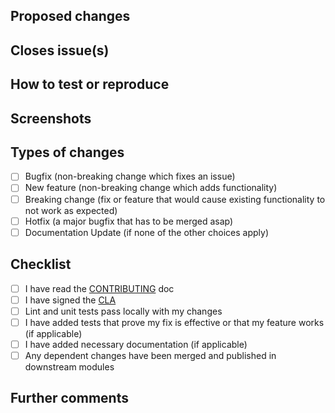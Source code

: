 <!-- This is a pull request template, you do not need to uncomment or remove the comments, they won't show up in the PR text. -->

## Proposed changes
<!-- Describe the big picture of your changes here to communicate to the maintainers why we should accept this pull request. If it fixes a bug or resolves a feature request, be sure to link to that issue below. -->

## Closes issue(s)
<!-- Link the issues being closed by this PR. For example, you can use #594 if this PR closes issue number 594 -->

## How to test or reproduce
<!-- Mention how you would reproduce the bug if not mentioned on the issue page already. Also mention which screens are going to have the changes if applicable -->

## Screenshots

## Types of changes
<!-- What types of changes does your code introduce to Rocket.Chat? -->
<!-- Put an `x` in the boxes that apply -->

- [ ] Bugfix (non-breaking change which fixes an issue)
- [ ] New feature (non-breaking change which adds functionality)
- [ ] Breaking change (fix or feature that would cause existing functionality to not work as expected)
- [ ] Hotfix (a major bugfix that has to be merged asap)
- [ ] Documentation Update (if none of the other choices apply)

## Checklist
<!-- Put an `x` in the boxes that apply. You can also fill these out after creating the PR. If you're unsure about any of them, don't hesitate to ask. We're here to help! This is simply a reminder of what we are going to look for before merging your code. -->

- [ ] I have read the [CONTRIBUTING](https://github.com/RocketChat/Rocket.Chat/blob/develop/.github/CONTRIBUTING.md#contributing-to-rocketchat) doc
- [ ] I have signed the [CLA](https://cla-assistant.io/RocketChat/Rocket.Chat)
- [ ] Lint and unit tests pass locally with my changes
- [ ] I have added tests that prove my fix is effective or that my feature works (if applicable)
- [ ] I have added necessary documentation (if applicable)
- [ ] Any dependent changes have been merged and published in downstream modules

## Further comments
<!-- If this is a relatively large or complex change, kick off the discussion by explaining why you chose the solution you did and what alternatives you considered, etc... -->

<!-- Uncomment the line below to notify all core developers about this new PR -->
<!-- @RocketChat/ReactNative -->
